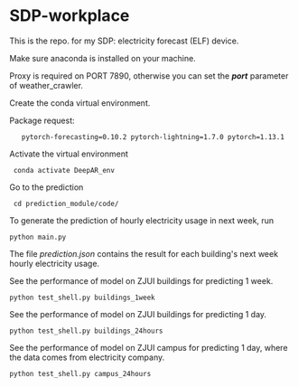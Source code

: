 # SDP-workplace

This is the repo. for my SDP: electricity forecast (ELF) device.

Make sure anaconda is installed on your machine.

Proxy is required on PORT 7890, otherwise you can set the _**port**_ parameter of weather_crawler.

Create the conda virtual environment.

Package request:

`   pytorch-forecasting=0.10.2 pytorch-lightning=1.7.0 pytorch=1.13.1`

Activate the virtual environment

` conda activate DeepAR_env`

Go to the prediction

` cd prediction_module/code/`

To generate the prediction of hourly electricity usage in next week, run

`python main.py`

The file _prediction.json_ contains the result for each building's next week hourly electricity usage.

See the performance of model on ZJUI buildings for predicting 1 week.

`python test_shell.py buildings_1week`

See the performance of model on ZJUI buildings for predicting 1 day.

`python test_shell.py buildings_24hours`

See the performance of model on ZJUI campus for predicting 1 day, where the data comes from electricity company.

`python test_shell.py campus_24hours`